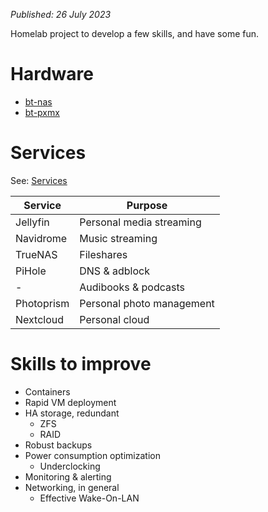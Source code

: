 *Published: 26 July 2023*

Homelab project to develop a few skills, and have some fun. 

# Hardware

- [bt-nas](/Homelab/bt-nas)
- [bt-pxmx](bt-pxmx.md)

# Services 

See: [Services](/Homelab/Services)

| Service | Purpose | 
| --- | --- | 
| Jellyfin | Personal media streaming |
| Navidrome | Music streaming | 
| TrueNAS | Fileshares | 
| PiHole | DNS & adblock | 
| - | Audibooks & podcasts | 
| Photoprism | Personal photo management | 
| Nextcloud | Personal cloud | 

# Skills to improve

- Containers
- Rapid VM deployment
- HA storage, redundant 
	- ZFS
	- RAID
- Robust backups
- Power consumption optimization
	- Underclocking
- Monitoring & alerting
- Networking, in general
	- Effective Wake-On-LAN
